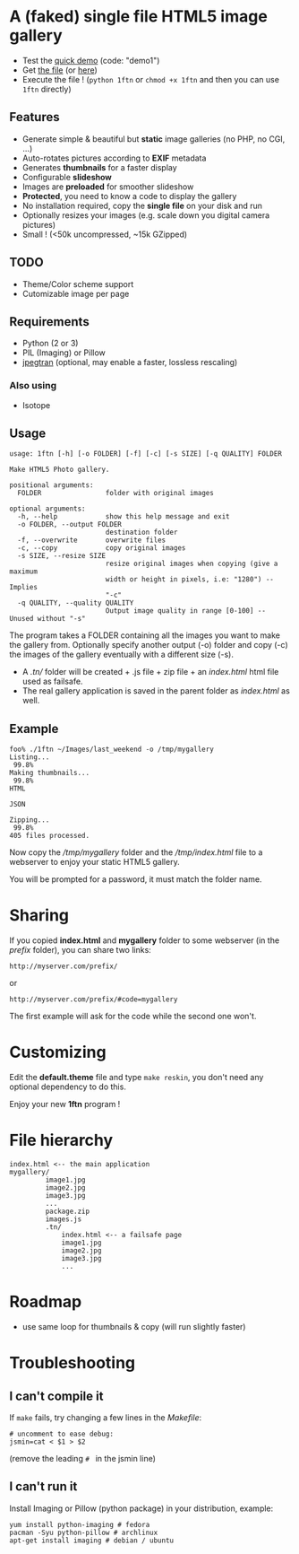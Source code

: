 # A (faked) single file HTML5 image gallery

* Test the [quick demo](http://devaux.fabien.free.fr/gal/) (code: "demo1")
* Get [the file](./1ftn) (or [here](https://raw.githubusercontent.com/fdev31/onefilegallery/master/1ftn))
* Execute the file ! (`python 1ftn` or `chmod +x 1ftn` and then you can use `1ftn` directly)

## Features

- Generate simple & beautiful but **static** image galleries (no PHP, no CGI, ...)
- Auto-rotates pictures according to **EXIF** metadata
- Generates **thumbnails** for a faster display
- Configurable **slideshow**
- Images are **preloaded** for smoother slideshow
- **Protected**, you need to know a code to display the gallery
- No installation required, copy the **single file** on your disk and run
- Optionally resizes your images (e.g. scale down you digital camera pictures)
- Small ! (<50k uncompressed, ~15k GZipped)

## TODO

- Theme/Color scheme support
- Cutomizable image per page

## Requirements

- Python (2 or 3)
- PIL (Imaging) or Pillow
- [jpegtran](https://github.com/jbaiter/jpegtran-cffi) (optional, may enable a faster, lossless rescaling)

### Also using

- Isotope

## Usage

    usage: 1ftn [-h] [-o FOLDER] [-f] [-c] [-s SIZE] [-q QUALITY] FOLDER

    Make HTML5 Photo gallery.

    positional arguments:
      FOLDER                folder with original images

    optional arguments:
      -h, --help            show this help message and exit
      -o FOLDER, --output FOLDER
                            destination folder
      -f, --overwrite       overwrite files
      -c, --copy            copy original images
      -s SIZE, --resize SIZE
                            resize original images when copying (give a maximum
                            width or height in pixels, i.e: "1280") -- Implies
                            "-c"
      -q QUALITY, --quality QUALITY
                            Output image quality in range [0-100] -- Unused without "-s"

The program takes a FOLDER containing all the images you want to make the gallery from.
Optionally specify another output (-o) folder and copy (-c) the images of the gallery eventually with a different size (-s).

- A *.tn/* folder will be created + .js file + zip file + an *index.html* html file used as failsafe. 
- The real gallery application is saved in the parent folder as *index.html* as well.

## Example

    foo% ./1ftn ~/Images/last_weekend -o /tmp/mygallery
    Listing...
     99.8%
    Making thumbnails...
     99.8%
    HTML

    JSON

    Zipping...
     99.8%
    405 files processed.

Now copy the */tmp/mygallery* folder and the */tmp/index.html* file to a webserver to enjoy your static HTML5 gallery.

You will be prompted for a password, it must match the folder name.

# Sharing

If you copied **index.html** and **mygallery** folder to some webserver (in the *prefix* folder), you can share two links:

    http://myserver.com/prefix/

or

    http://myserver.com/prefix/#code=mygallery


The first example will ask for the code while the second one won't.

# Customizing

Edit the **default.theme** file and type `make reskin`, you don't need any optional dependency to do this.

Enjoy your new **1ftn** program !


# File hierarchy

    index.html <-- the main application
    mygallery/
             image1.jpg
             image2.jpg
             image3.jpg
             ...
             package.zip
             images.js
             .tn/
                 index.html <-- a failsafe page
                 image1.jpg
                 image2.jpg
                 image3.jpg
                 ...

# Roadmap

- use same loop for thumbnails & copy (will run slightly faster)

# Troubleshooting

## I can't compile it

If `make` fails, try changing a few lines in the *Makefile*:

    # uncomment to ease debug:
    jsmin=cat < $1 > $2

(remove the leading `# ` in the jsmin line)

## I can't run it

Install Imaging or Pillow (python package) in your distribution, example:

    yum install python-imaging # fedora
    pacman -Syu python-pillow # archlinux
    apt-get install imaging # debian / ubuntu

